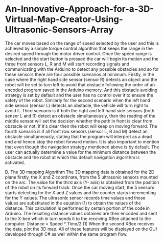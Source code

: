 # An-Innovative-Approach-for-a-3D-Virtual-Map-Creator-Using-Ultrasonic-Sensors-Array
The car moves based on the range of speed selected by the user and this is achieved by a simple torque control algorithm that keeps the range in the desired speed through the motor driver control. 
	Once the speed range is selected and the start button is pressed the car will begin its motion and the three front sensors L, R and M will start recording signals and communicating with the Arduino to detect any possible obstacles and so for these sensors there are four possible scenarios at minimum. 
	Firstly, in the case where the right hand side sensor (sensor R) detects an object and the robot will be set to turn left to avoid that obstacle following the order of an encoded program saved in the Arduino memory. And this obstacle avoiding strategy is set by default and the user has no control over it to ensure the safety of the robot. 
	Similarly for the second scenario when the left hand side sensor (sensor L) detects an obstacle, the vehicle will turn right to avoid it. 
	Third scenario is if both the right and left hand side sensors (both sensor L and R) detect an obstacle simultaneously, then the reading of the middle sensor will set the decision whether the path in front is clear from obstacle or not, if it's clear then the robot will keep on moving forward. 
	The fourth scenario is if all front row sensors (sensor L, R and M) detect an obstacle simultaneously, stating that the program will interpret as a dead end and hence stop the robot forward motion. 
	It is also important to mention that even though the navigation strategy mentioned above is by default. The user can actually determine a value for the minimum distance between the obstacle and the robot at which this default navigation algorithm is activated. 

B.	The 3D mapping Algorithm
	The 3D mapping data is obtained for the 2D plane firstly, the X and Z coordinate, from the 5 ultrasonic sensors mounted on the arc. The value for the third axis (Y- axis) is obtained from the position of the robot on its forward track. 
Once the car moving start, the 5 sensors starts detecting for the X and Z values and the counter starts incrementing for the Y values. 
	The ultrasonic sensor records time values and those values are substituted in the equation (1) to obtain the values of the distance. This calculation is performed by certain portion of the code in Arduino. The resulting distance values obtained are then encoded and sent to the X-bee which in turn sends it to the receiving XBee attached to the computer. 
Distance = Speed * Time/2	(1)
When the second XBee receives the data, plot the 3D map. All of these features will be displayed on the GUI developed through C# as well within the same program flow. 
